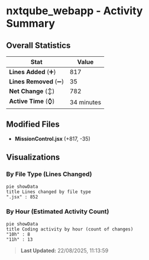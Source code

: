 # nxtqube_webapp - Activity Summary 

## Overall Statistics

| Stat                   | Value                                                             |
| ---------------------- | ----------------------------------------------------------------- |
| **Lines Added** (➕)   | 817                                          |
| **Lines Removed** (➖) | 35                                        |
| **Net Change** (↕)    | 782                |
| **Active Time** (⌚)   | 34 minutes |


## Modified Files
- **MissionControl.jsx** (+817, -35)

## Visualizations

### By File Type (Lines Changed)

```mermaid
pie showData
title Lines changed by file type
".jsx" : 852
```

### By Hour (Estimated Activity Count)

```mermaid
pie showData
title Coding activity by hour (count of changes)
"10h" : 8
"11h" : 13
```


> **Last Updated:** 22/08/2025, 11:13:59